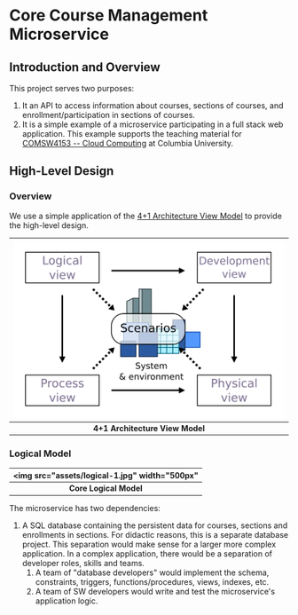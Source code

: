 # Core Course Management Microservice

## Introduction and Overview

This project serves two purposes:

1. It an API to access information about courses, sections of courses, and enrollment/participation in sections
   of courses.
2. It is a simple example of a microservice participating in a full stack web application. This example
   supports the teaching material
   for [COMSW4153 -- Cloud Computing](https://donald-f-ferguson.github.io/W4153-Cloud-Computing-Base/) at Columbia
   University.

## High-Level Design

### Overview

We use a simple application of the [4+1 Architecture View Model](https://en.wikipedia.org/wiki/4%2B1_architectural_view_model) to provide the high-level design.

| <img src="assets/4+1_Architectural_View_Model.svg.png" width="500px"> |
|:---------------------------------:|
|  __4+1 Architecture View Model__  |

### Logical Model

| <img src="assets/logical-1.jpg" width="500px" |
|:---------------------------------------------:|
|            __Core Logical Model__             |


The microservice has two dependencies:
1. A SQL database containing the persistent data for courses, sections and enrollments in sections.
For didactic reasons, this is a separate database project. This separation would make sense for a larger
more complex application. In a complex application, there would be a separation of developer roles,
skills and teams. 
   1. A team of "database developers" would implement the schema, constraints, triggers, functions/procedures,
      views, indexes, etc.
   2. A team of SW developers would write and test the microservice's application logic.






